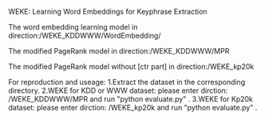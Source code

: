 WEKE: Learning Word Embeddings for Keyphrase Extraction


The word embedding learning model in direction:/WEKE_KDDWWW/WordEmbedding/

The modified PageRank model in direction:/WEKE_KDDWWW/MPR

The modified PageRank model without [ctr part]  in direction:/WEKE_kp20k



For reproduction and useage:
1.Extract the dataset in the corresponding directory.
2.WEKE for KDD or WWW dataset: please enter dirction: /WEKE_KDDWWW/MPR  and run "python evaluate.py" .
3.WEKE for Kp20k dataset: please enter dirction: /WEKE_kp20k  and run "python evaluate.py" .


